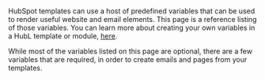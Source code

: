 # 
HubSpot templates can use a host of predefined variables that can be used to render useful website and email elements. This page is a reference listing of those variables. You can learn more about creating your own variables in a HubL template or module, [here](/docs/hubl/variables-macros-syntax).

While most of the variables listed on this page are optional, there are a few variables that are required, in order to create emails and pages from your templates.
